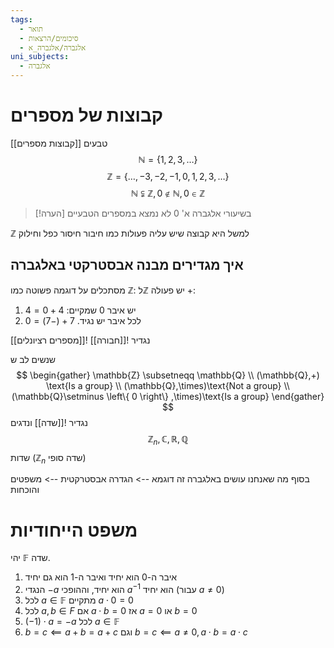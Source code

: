 ```yaml
---
tags:
  - תואר
  - סיכומים/הרצאות
  - אלגברה/אלגברה_א
uni_subjects:
  - אלגברה
---
```

# קבוצות של מספרים
[[קבוצות מספרים]]
טבעים
$$
\mathbb{N}=\left\{ 1,2,3,\dots \right\} 
$$
$$
\mathbb{Z}=\left\{ \ldots,-3,-2,-1,0,1,2,3,\dots \right\} 
$$
$$
\mathbb{N} \subsetneqq \mathbb{Z}, 0 \not\in \mathbb{N}, 0 \in \mathbb{Z}
$$
>[!הערה]
>בשיעורי אלגברה א' 0 לא נמצא במספרים הטבעיים


$\mathbb{Z}$ למשל היא קבוצה שיש עליה פעולות כמו חיבור חיסור כפל וחילוק
## איך מגדירים מבנה אבסטרקטי באלגברה
מסתכלים על דוגמה פשוטה כמו $\mathbb{Z}$:
ל$\mathbb{Z}$ יש פעולה +:
1. יש איבר 0 שמקיים: $4+0=4$
2. לכל איבר יש נגיד. $7+(-7)=0$

נגדיר ![[חבורה]]
![[מספרים רציונלים]]

שנשים לב ש
$$
\begin{gather}
\mathbb{Z} \subsetneqq \mathbb{Q} \\
(\mathbb{Q},+) \text{Is a group} \\
(\mathbb{Q},\times)\text{Not a group} \\
(\mathbb{Q}\setminus \left\{ 0 \right\} ,\times)\text{Is a group}
\end{gather}
$$
נגדיר ![[שדה]]
ונדגים
$$
\mathbb{Z}_{n},\mathbb{C},\mathbb{R},\mathbb{Q}
$$
שדות ($\mathbb{Z}_{n}$ שדה סופי)


בסוף מה שאנחנו עושים באלגברה זה
דוגמא --> הגדרה אבסטרקטית --> משפטים והוכחות

# משפט הייחודיות
יהי $\mathbb{F}$ שדה.
1. איבר ה-0 הוא יחיד ואיבר ה-1 הוא גם יחיד
2. הנגדי $-a$ הוא יחיד, וההופכי $a^{-1}$ הוא יחיד (עבור $a\neq 0$)
3. לכל $a \in \mathbb{F}$ מתקיים $a\cdot 0= 0$
4. לכל $a,b \in F$ אם $a\cdot b = 0$ אז $a = 0$ או $b = 0$
5. $\left( -1 \right) \cdot a = -a$ לכל $a \in \mathbb{F}$
6. $b=c\impliedby a+b=a+c$ 
וגם $b=c \impliedby a \neq0, a \cdot b = a \cdot c$
